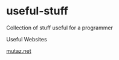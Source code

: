 # useful-stuff
Collection of stuff useful for a programmer


Useful Websites

[mutaz.net](https://www.mutaz.net)
